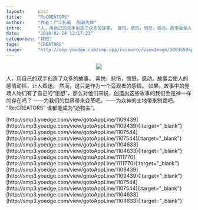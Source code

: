 ```yaml
---
layout:     post
title:      "ReCREATORS"
author:     "作者：广江礼威  加濑大辉"
intro:      "人，用自己的双手创造了众多的故事。 喜悦，悲伤，愤怒，感动。故事会使人的感情动摇，让人着迷。 然而，这只是作为一个旁观者的感情。 如果，故事中的登场人物们有了自己的“思想”，那么对他们来说，创造出这些故事的我们会是神一样的存在吗？ ——为我们的世界带来变革吧。——为众神的土地带来制裁吧。 “Re:CREATORS” 谁都能成为“造物主”。"
date:       "2018-02-14 12:17:23"
categories: "其他"
tags:       "CREATORS"
image:      "http://smp.yoedge.com/smp-app/resource/viewImage/1003559appline.png"
---
```

<div style="text-align: center">
<p><img src="http://smp.yoedge.com/smp-app/resource/viewImage/1003559appline.png"/></p>
</div>
<p class="post-meta">
<span>人，用自己的双手创造了众多的故事。 喜悦，悲伤，愤怒，感动。故事会使人的感情动摇，让人着迷。 然而，这只是作为一个旁观者的感情。 如果，故事中的登场人物们有了自己的“思想”，那么对他们来说，创造出这些故事的我们会是神一样的存在吗？ ——为我们的世界带来变革吧。——为众神的土地带来制裁吧。 “Re:CREATORS” 谁都能成为“造物主”。</span>
</p>
[http://smp3.yoedge.com/view/gotoAppLine/1109439](http://smp3.yoedge.com/view/gotoAppLine/1109439){:target="_blank"}
[http://smp3.yoedge.com/view/gotoAppLine/1107544](http://smp3.yoedge.com/view/gotoAppLine/1107544){:target="_blank"}
[http://smp3.yoedge.com/view/gotoAppLine/1104633](http://smp3.yoedge.com/view/gotoAppLine/1104633){:target="_blank"}
[http://smp3.yoedge.com/view/gotoAppLine/1111770](http://smp3.yoedge.com/view/gotoAppLine/1111770){:target="_blank"}
[http://smp3.yoedge.com/view/gotoAppLine/1109439](http://smp3.yoedge.com/view/gotoAppLine/1109439){:target="_blank"}
[http://smp3.yoedge.com/view/gotoAppLine/1107544](http://smp3.yoedge.com/view/gotoAppLine/1107544){:target="_blank"}
[http://smp3.yoedge.com/view/gotoAppLine/1104633](http://smp3.yoedge.com/view/gotoAppLine/1104633){:target="_blank"}


